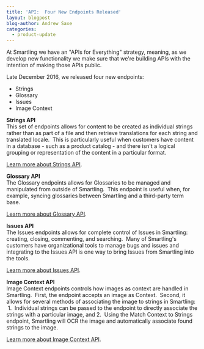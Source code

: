 ```yaml
---
title: 'API:  Four New Endpoints Released'
layout: blogpost
blog-author: Andrew Saxe
categories:
  - product-update
---
```



At Smartling we have an "APIs for Everything" strategy, meaning, as we develop new functionality we make sure that we're building APIs with the intention of making those APIs public.

Late December 2016, we released four new endpoints:

* Strings
* Glossary
* Issues
* Image Context

**Strings API**
<br>This set of endpoints allows for content to be created as individual strings rather than as part of a file and then retrieve translations for each string and translated locale.  This is particularly useful when customers have content in a database - such as a product catalog - and there isn't a logical grouping or representation of the content in a particular format.

[Learn more about Strings API](http://help.smartling.com/developers/api/v2/strings/).

**Glossary API**
<br>The Glossary endpoints allows for Glossaries to be managed and manipulated from outside of Smartling.  This endpoint is useful when, for example, syncing glossaries between Smartling and a third-party term base.

[Learn more about Glossary API](http://help.smartling.com/developers/api/v2/glossary/).

**Issues API**
<br>The Issues endpoints allows for complete control of Issues in Smartling: creating, closing, commenting, and searching.  Many of Smartling's customers have organizational tools to manage bugs and issues and integrating to the Issues API is one way to bring Issues from Smartling into the tools.

[Learn more about Issues API](http://help.smartling.com/developers/api/v2/issues/).

**Image Context API**
<br>Image Context endpoints controls how images as context are handled in Smartling.  First, the endpoint accepts an image as Context.  Second, it allows for several methods of associating the image to strings in Smartling:  1.  Individual strings can be passed to the endpoint to directly associate the strings with a particular image, and 2.  Using the Match Context to Strings endpoint, Smartling will OCR the image and automatically associate found strings to the image.

[Learn more about Image Context API](http://help.smartling.com/developers/api/v2/context/).